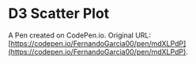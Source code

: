 # D3 Scatter Plot

A Pen created on CodePen.io. Original URL: [https://codepen.io/FernandoGarcia00/pen/mdXLPdP](https://codepen.io/FernandoGarcia00/pen/mdXLPdP).

